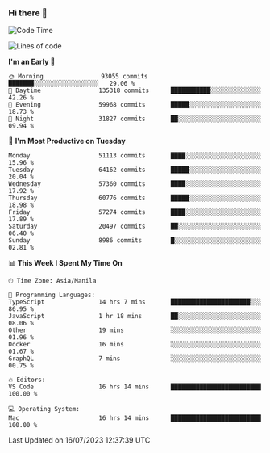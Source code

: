 ### Hi there 👋

<!--START_SECTION:waka-->
![Code Time](http://img.shields.io/badge/Code%20Time-4%2C162%20hrs%2029%20mins-blue)

![Lines of code](https://img.shields.io/badge/From%20Hello%20World%20I%27ve%20Written-116.0%20million%20lines%20of%20code-blue)

**I'm an Early 🐤** 

```text
🌞 Morning                93055 commits       ███████░░░░░░░░░░░░░░░░░░   29.06 % 
🌆 Daytime                135318 commits      ███████████░░░░░░░░░░░░░░   42.26 % 
🌃 Evening                59968 commits       █████░░░░░░░░░░░░░░░░░░░░   18.73 % 
🌙 Night                  31827 commits       ██░░░░░░░░░░░░░░░░░░░░░░░   09.94 % 
```
📅 **I'm Most Productive on Tuesday** 

```text
Monday                   51113 commits       ████░░░░░░░░░░░░░░░░░░░░░   15.96 % 
Tuesday                  64162 commits       █████░░░░░░░░░░░░░░░░░░░░   20.04 % 
Wednesday                57360 commits       ████░░░░░░░░░░░░░░░░░░░░░   17.92 % 
Thursday                 60776 commits       █████░░░░░░░░░░░░░░░░░░░░   18.98 % 
Friday                   57274 commits       ████░░░░░░░░░░░░░░░░░░░░░   17.89 % 
Saturday                 20497 commits       ██░░░░░░░░░░░░░░░░░░░░░░░   06.40 % 
Sunday                   8986 commits        █░░░░░░░░░░░░░░░░░░░░░░░░   02.81 % 
```


📊 **This Week I Spent My Time On** 

```text
🕑︎ Time Zone: Asia/Manila

💬 Programming Languages: 
TypeScript               14 hrs 7 mins       ██████████████████████░░░   86.95 % 
JavaScript               1 hr 18 mins        ██░░░░░░░░░░░░░░░░░░░░░░░   08.06 % 
Other                    19 mins             ░░░░░░░░░░░░░░░░░░░░░░░░░   01.96 % 
Docker                   16 mins             ░░░░░░░░░░░░░░░░░░░░░░░░░   01.67 % 
GraphQL                  7 mins              ░░░░░░░░░░░░░░░░░░░░░░░░░   00.75 % 

🔥 Editors: 
VS Code                  16 hrs 14 mins      █████████████████████████   100.00 % 

💻 Operating System: 
Mac                      16 hrs 14 mins      █████████████████████████   100.00 % 
```


 Last Updated on 16/07/2023 12:37:39 UTC
<!--END_SECTION:waka-->


<!--
**rad182/rad182** is a ✨ _special_ ✨ repository because its `README.md` (this file) appears on your GitHub profile.

Here are some ideas to get you started:

- 🔭 I’m currently working on ...
- 🌱 I’m currently learning ...
- 👯 I’m looking to collaborate on ...
- 🤔 I’m looking for help with ...
- 💬 Ask me about ...
- 📫 How to reach me: ...
- 😄 Pronouns: ...
- ⚡ Fun fact: ...
-->
